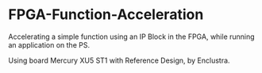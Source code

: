 # FPGA-Function-Acceleration

Accelerating a simple function using an IP Block in the FPGA, while running an application on the PS.

Using board Mercury XU5 ST1 with Reference Design, by Enclustra.
